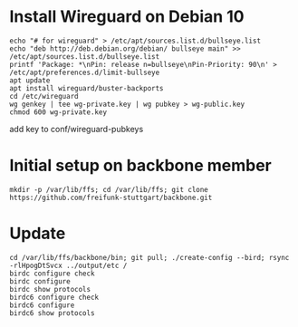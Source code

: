 # Install Wireguard on Debian 10

```
echo "# for wireguard" > /etc/apt/sources.list.d/bullseye.list
echo "deb http://deb.debian.org/debian/ bullseye main" >> /etc/apt/sources.list.d/bullseye.list
printf 'Package: *\nPin: release n=bullseye\nPin-Priority: 90\n' > /etc/apt/preferences.d/limit-bullseye
apt update
apt install wireguard/buster-backports
cd /etc/wireguard
wg genkey | tee wg-private.key | wg pubkey > wg-public.key
chmod 600 wg-private.key
```
add key to conf/wireguard-pubkeys
# Initial setup on backbone member
```
mkdir -p /var/lib/ffs; cd /var/lib/ffs; git clone https://github.com/freifunk-stuttgart/backbone.git
```
# Update
```
cd /var/lib/ffs/backbone/bin; git pull; ./create-config --bird; rsync -rlHpogDtSvcx ../output/etc /
birdc configure check
birdc configure
birdc show protocols
birdc6 configure check
birdc6 configure
birdc6 show protocols
```
